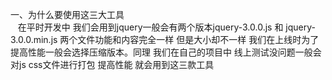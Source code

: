 一、为什么要使用这三大工具
  <br>
&nbsp; &nbsp;在平时开发中 我们会用到jquery一般会有两个版本jquery-3.0.0.js 和 jquery-3.0.0.min.js 两个文件功能和内容完全一样 但是大小却不一样 我们在上线时为了提高性能一般会选择压缩版本。同理 我们在自己的项目中 线上测试没问题一般会对js css文件进行打包 提高性能 就会用到这三款工具    